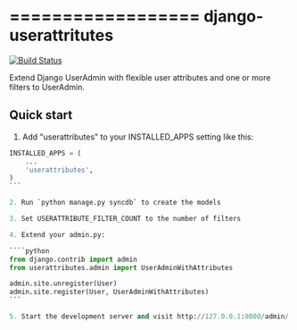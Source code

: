 ==================
django-userattritutes
==================

[![Build Status](https://travis-ci.org/cschwede/django-userattributes.png?branch=master)](https://travis-ci.org/cschwede/django-userattritutes)

Extend Django UserAdmin with flexible user attributes and one or more filters to UserAdmin.

Quick start
-----------

1. Add "userattributes" to your INSTALLED_APPS setting like this:

````python
INSTALLED_APPS = (
    ...
    'userattributes',
)
```

2. Run `python manage.py syncdb` to create the models

3. Set USERATTRIBUTE_FILTER_COUNT to the number of filters

4. Extend your admin.py:

````python
from django.contrib import admin
from userattributes.admin import UserAdminWithAttributes

admin.site.unregister(User)
admin.site.register(User, UserAdminWithAttributes)
```

5. Start the development server and visit http://127.0.0.1:8000/admin/
